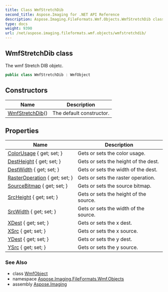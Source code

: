```yaml
---
title: Class WmfStretchDib
second_title: Aspose.Imaging for .NET API Reference
description: Aspose.Imaging.FileFormats.Wmf.Objects.WmfStretchDib class. The wmf Stretch DIB objetc
type: docs
weight: 9390
url: /net/aspose.imaging.fileformats.wmf.objects/wmfstretchdib/
---
```

## WmfStretchDib class

The wmf Stretch DIB objetc.

```csharp
public class WmfStretchDib : WmfObject
```

## Constructors

| Name | Description |
| --- | --- |
| [WmfStretchDib](wmfstretchdib/)() | The default constructor. |

## Properties

| Name | Description |
| --- | --- |
| [ColorUsage](../../aspose.imaging.fileformats.wmf.objects/wmfstretchdib/colorusage/) { get; set; } | Gets or sets the color usage. |
| [DestHeight](../../aspose.imaging.fileformats.wmf.objects/wmfstretchdib/destheight/) { get; set; } | Gets or sets the height of the dest. |
| [DestWidth](../../aspose.imaging.fileformats.wmf.objects/wmfstretchdib/destwidth/) { get; set; } | Gets or sets the width of the dest. |
| [RasterOperation](../../aspose.imaging.fileformats.wmf.objects/wmfstretchdib/rasteroperation/) { get; set; } | Gets or sets the raster operation. |
| [SourceBitmap](../../aspose.imaging.fileformats.wmf.objects/wmfstretchdib/sourcebitmap/) { get; set; } | Gets or sets the source bitmap. |
| [SrcHeight](../../aspose.imaging.fileformats.wmf.objects/wmfstretchdib/srcheight/) { get; set; } | Gets or sets the height of the source. |
| [SrcWidth](../../aspose.imaging.fileformats.wmf.objects/wmfstretchdib/srcwidth/) { get; set; } | Gets or sets the width of the source. |
| [XDest](../../aspose.imaging.fileformats.wmf.objects/wmfstretchdib/xdest/) { get; set; } | Gets or sets the x dest. |
| [XSrc](../../aspose.imaging.fileformats.wmf.objects/wmfstretchdib/xsrc/) { get; set; } | Gets or sets the x source. |
| [YDest](../../aspose.imaging.fileformats.wmf.objects/wmfstretchdib/ydest/) { get; set; } | Gets or sets the y dest. |
| [YSrc](../../aspose.imaging.fileformats.wmf.objects/wmfstretchdib/ysrc/) { get; set; } | Gets or sets the y source. |

### See Also

* class [WmfObject](../wmfobject/)
* namespace [Aspose.Imaging.FileFormats.Wmf.Objects](../../aspose.imaging.fileformats.wmf.objects/)
* assembly [Aspose.Imaging](../../)


